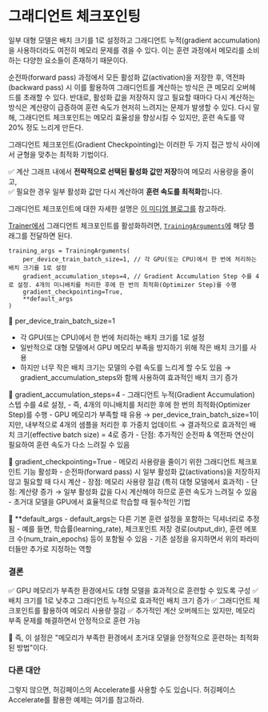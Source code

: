 # 그래디언트 체크포인팅 #

일부 대형 모델은 배치 크기를 1로 설정하고 그래디언트 누적(gradient accumulation)을 사용하더라도 여전히 메모리 문제를 겪을 수 있다. 이는 훈련 과정에서 메모리를 소비하는 다양한 요소들이 존재하기 때문이다. 

순전파(forward pass) 과정에서 모든 활성화 값(activation)을 저장한 후, 역전파(backward pass) 시 이를 활용하여 그래디언트를 계산하는 방식은 큰 메모리 오버헤드를 초래할 수 있다. 반대로, 활성화 값을 저장하지 않고 필요할 때마다 다시 계산하는 방식은 계산량이 급증하여 훈련 속도가 현저히 느려지는 문제가 발생할 수 있다. 다시 말해, 그래디언트 체크포인트는 메모리 효율성을 향상시킬 수 있지만, 훈련 속도를 약 20% 정도 느리게 만든다. 

그래디언트 체크포인트(Gradient Checkpointing)는 이러한 두 가지 접근 방식 사이에서 균형을 맞추는 최적화 기법이다. 

✅ 계산 그래프 내에서 **전략적으로 선택된 활성화 값만 저장**하여 메모리 사용량을 줄이고,  
✅ 필요한 경우 일부 활성화 값만 다시 계산하여 **훈련 속도를 최적화**합니다.  

그래디언트 체크포인트에 대한 자세한 설명은 [이 미디엄 블로그를](https://medium.com/tensorflow/fitting-larger-networks-into-memory-583e3c758ff9) 참고하라.   

[Trainer에서](https://huggingface.co/docs/transformers/v4.48.2/en/main_classes/trainer#transformers.Trainer) 그래디언트 체크포인트를 활성화하려면, [`TrainingArguments`에](https://huggingface.co/docs/transformers/v4.48.2/en/main_classes/trainer#transformers.TrainingArguments) 해당 플래그를 전달하면 된다. 

```
training_args = TrainingArguments(
    per_device_train_batch_size=1, // 각 GPU(또는 CPU)에서 한 번에 처리하는 배치 크기를 1로 설정
    gradient_accumulation_steps=4, // Gradient Accumulation Step 수를 4로 설정. 4개의 미니배치를 처리한 후에 한 번의 최적화(Optimizer Step)를 수행
    gradient_checkpointing=True,
    **default_args
)
```

🔹 per_device_train_batch_size=1
   - 각 GPU(또는 CPU)에서 한 번에 처리하는 배치 크기를 1로 설정
   - 일반적으로 대형 모델에서 GPU 메모리 부족을 방지하기 위해 작은 배치 크기를 사용
   - 하지만 너무 작은 배치 크기는 모델의 수렴 속도를 느리게 할 수도 있음 → gradient_accumulation_steps와 함께 사용하여 효과적인 배치 크기 증가

  🔹 gradient_accumulation_steps=4
    - 그래디언트 누적(Gradient Accumulation) 스텝 수를 4로 설정, 
    - 즉, 4개의 미니배치를 처리한 후에 한 번의 최적화(Optimizer Step)를 수행
    - GPU 메모리가 부족할 때 유용
      → per_device_train_batch_size=1이지만, 내부적으로 4개의 샘플을 처리한 후 가중치 업데이트
      → 결과적으로 효과적인 배치 크기(effective batch size) = 4로 증가
    - 단점: 추가적인 순전파 & 역전파 연산이 필요하여 훈련 속도가 다소 느려질 수 있음

🔹 gradient_checkpointing=True
    - 메모리 사용량을 줄이기 위한 그래디언트 체크포인트 기능 활성화
    - 순전파(forward pass) 시 일부 활성화 값(activations)을 저장하지 않고 필요할 때 다시 계산
    - 장점: 메모리 사용량 절감 (특히 대형 모델에서 효과적)
    - 단점: 계산량 증가 → 일부 활성화 값을 다시 계산해야 하므로 훈련 속도가 느려질 수 있음
    - 초거대 모델을 GPU에서 효율적으로 학습할 때 필수적인 기법

  🔹 **default_args
    - default_args는 다른 기본 훈련 설정을 포함하는 딕셔너리로 추정됨
    - 예를 들면, 학습률(learning_rate), 체크포인트 저장 경로(output_dir), 훈련 에포크 수(num_train_epochs) 등이 포함될 수 있음
    - 기존 설정을 유지하면서 위의 파라미터들만 추가로 지정하는 역할

### 결론 ###
 ✅ GPU 메모리가 부족한 환경에서도 대형 모델을 효과적으로 훈련할 수 있도록 구성
 ✅ 배치 크기를 1로 낮추고 그래디언트 누적으로 효과적인 배치 크기 증가
 ✅ 그래디언트 체크포인트를 활용하여 메모리 사용량 절감
 ✅ 추가적인 계산 오버헤드는 있지만, 메모리 부족 문제를 해결하면서 안정적으로 훈련 가능

 🚀 즉, 이 설정은 "메모리가 부족한 환경에서 초거대 모델을 안정적으로 훈련하는 최적화된 방법"이다.  

### 다른 대안 ###

그렇지 않으면, 허깅페이스의 Accelerate를 사용할 수도 있습니다. 허깅페이스 Accelerate를 활용한 예제는 여기를 참고하라.





